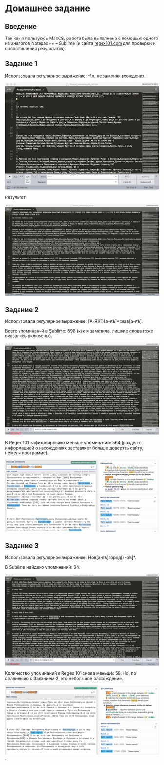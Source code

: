 # Домашнее задание 

Введение
------

Так как я пользуюсь MacOS, работа была выполнена с помощью одного из аналогов Notepad++ – Sublime (и сайта [regex101.com](https://regex101.com) для проверки и сопоставления результатов). 

Задание 1
------

Использовала регулярное выражение: ^\n, не заменяя вхождения.

![alt text](https://raw.githubusercontent.com/pkuzmina/hw8/master/удаление%20пустых%20строк_1.jpeg)

Результат

![alt text](https://raw.githubusercontent.com/pkuzmina/hw8/master/удаление%20пустых%20строк_2.jpeg)

Задание 2
------

Использовала регулярное выражение: [А-Я]{1}[а-яѣ]*слав[а-яѣ]. 

Всего упоминаний в Sublime: 598 (как я заметила, лишние слова тоже оказались включены). 

![alt text](https://raw.githubusercontent.com/pkuzmina/hw8/master/имена%20и%20названия.png) 

В Regex 101 зафикисировано меньше упоминаний: 564 (раздел с информацией о нахождениях заставляет больше доверять сайту, нежели программе). 

![alt text](https://raw.githubusercontent.com/pkuzmina/hw8/master/имена%20и%20названия%202.png)

Задание 3
------

Использовала регулярное выражение: Нов[а-яѣ]город[а-яѣ]*. 

В Sublime найдено упоминаний: 64.

![alt text](https://raw.githubusercontent.com/pkuzmina/hw8/master/новгород.png)

Количество упоминаний в Regex 101 снова меньше: 58. Но, по сравнению с Заданием 2, это небольшое расхождение.

![alt text](https://raw.githubusercontent.com/pkuzmina/hw8/master/новгород%202.png). 
